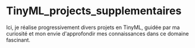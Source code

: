 # TinyML_projects_supplementaires
Ici, je réalise progressivement divers projets en TinyML, guidée par ma curiosité et mon envie d'approfondir mes connaissances dans ce domaine fascinant.
